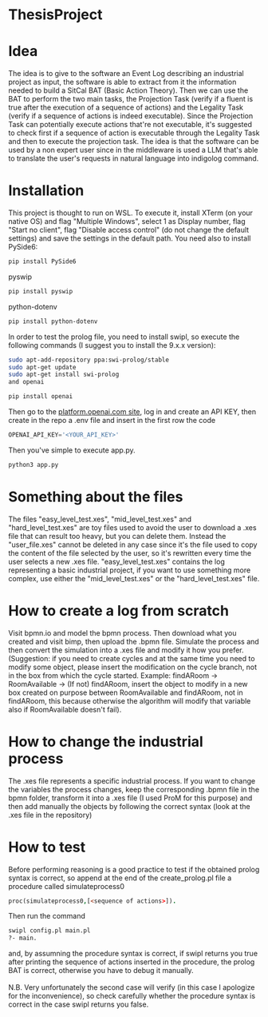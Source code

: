 # ThesisProject
# Idea
The idea is to give to the software an Event Log describing an industrial project as input, the software is able to extract from it the information needed to build a SitCal BAT (Basic Action Theory). Then we can use the BAT to perform the two main tasks, the Projection Task (verify if a fluent is true after the execution of a sequence of actions) and the Legality Task (verify if a sequence of actions is indeed executable). Since the Projection Task can potentially execute actions that're not executable, it's suggested to check first if a sequence of action is executable through the Legality Task and then to execute the projection task. The idea is that the software can be 
used by a non expert user since in the middleware is used a LLM that's able to translate the user's requests in natural language into indigolog command.
# Installation
This project is thought to run on WSL. To execute it, install XTerm (on your native OS) and flag "Multiple Windows", select 1 as Display number, flag "Start no client", flag "Disable access control" (do not change the default settings) and save the settings in the default path. You need also to install PySide6:
```bash
pip install PySide6
```
pyswip
```bash
pip install pyswip
```
python-dotenv
```bash
pip install python-dotenv
```
In order to test the prolog file, you need to install swipl, so execute the following commands (I suggest you to install the 9.x.x version): 
```bash
sudo apt-add-repository ppa:swi-prolog/stable
sudo apt-get update
sudo apt-get install swi-prolog
and openai
```
```bash
pip install openai
```
Then go to the [platform.openai.com site](https://platform.openai.com/), log in and create an API KEY, then create in the repo a .env file and insert in the first row the code
```python
OPENAI_API_KEY='<YOUR_API_KEY>'
```
Then you've simple to execute app.py. 
```bash
python3 app.py
```
# Something about the files
The files "easy_level_test.xes", "mid_level_test.xes" and "hard_level_test.xes" are toy files used to avoid the user to download a .xes file that can result too heavy, but you can delete them. Instead the "user_file.xes" cannot be deleted in any case since it's the file used to copy the content of the file selected by the user, so it's rewritten every time the user selects a new .xes file. "easy_level_test.xes" contains the log representing a basic industrial project, if you want to use something more complex, use either the "mid_level_test.xes" or the "hard_level_test.xes" file.
# How to create a log from scratch
Visit bpmn.io and model the bpmn process. Then download what you created and visit bimp, then upload the .bpmn file. Simulate the process and then convert the simulation into a .xes file and modify it how you prefer. (Suggestion: if you need to create cycles and at the same time you need to modify some object, please insert the modification on the cycle branch, not in the box from which the cycle started. Example: findARoom -> RoomAvailable -> (If not) findARoom, insert the object to modify in a new box created on purpose between RoomAvailable and findARoom, not in findARoom, this because otherwise the algorithm will modify that variable also if RoomAvailable doesn't fail). 
# How to change the industrial process
The .xes file represents a specific industrial process. If you want to change the variables the process changes, keep the corresponding .bpmn file in the bpmn folder, transform it into a .xes file (I used ProM for this purpose) and then add manually the objects by following the correct syntax (look at the .xes file in the repository)
# How to test
Before performing reasoning is a good practice to test if the obtained prolog syntax is correct, so append at the end of the create_prolog.pl file a procedure called simulateprocess0 
```prolog
proc(simulateprocess0,[<sequence of actions>]). 
```
Then run the command
```bash
swipl config.pl main.pl
?- main.
```
and, by assumning the procedure syntax is correct, if swipl returns you true after printing the sequence of actions inserted in the procedure, the prolog BAT is correct, otherwise you have to debug it manually. <br><br>N.B. Very unfortunately the second case will verify (in this case I apologize for the inconvenience), so check carefully whether the procedure syntax is correct in the case swipl returns you false.
